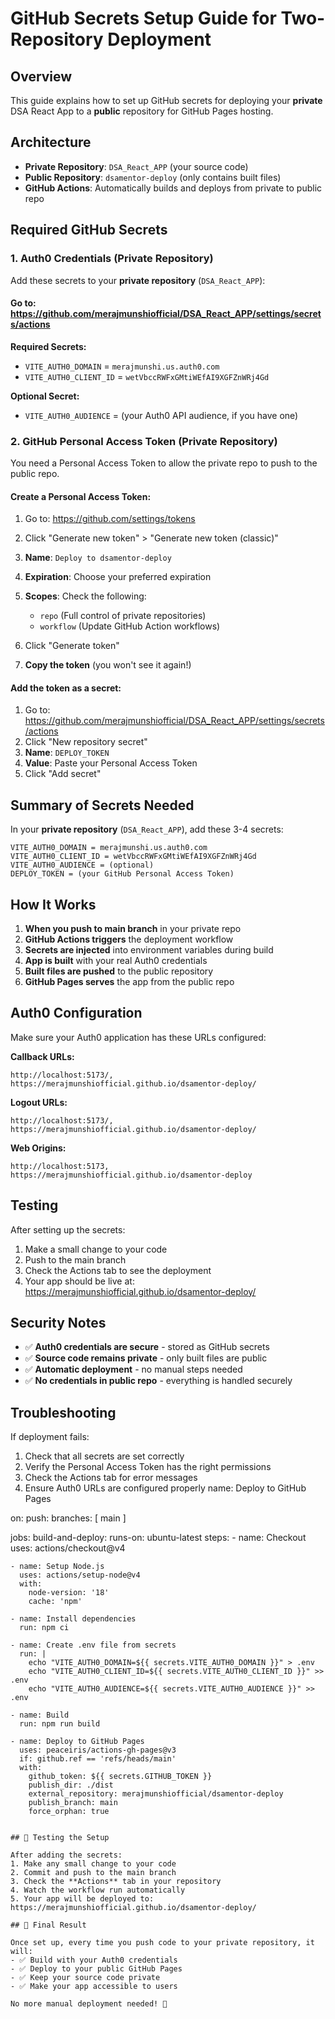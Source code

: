 # GitHub Secrets Setup Guide for Two-Repository Deployment

## Overview
This guide explains how to set up GitHub secrets for deploying your **private** DSA React App to a **public** repository for GitHub Pages hosting.

## Architecture
- **Private Repository**: `DSA_React_APP` (your source code)
- **Public Repository**: `dsamentor-deploy` (only contains built files)
- **GitHub Actions**: Automatically builds and deploys from private to public repo

## Required GitHub Secrets

### 1. Auth0 Credentials (Private Repository)
Add these secrets to your **private repository** (`DSA_React_APP`):

#### Go to: https://github.com/merajmunshiofficial/DSA_React_APP/settings/secrets/actions

**Required Secrets:**
- `VITE_AUTH0_DOMAIN` = `merajmunshi.us.auth0.com`
- `VITE_AUTH0_CLIENT_ID` = `wetVbccRWFxGMtiWEfAI9XGFZnWRj4Gd`

**Optional Secret:**
- `VITE_AUTH0_AUDIENCE` = (your Auth0 API audience, if you have one)

### 2. GitHub Personal Access Token (Private Repository)
You need a Personal Access Token to allow the private repo to push to the public repo.

#### Create a Personal Access Token:
1. Go to: https://github.com/settings/tokens
2. Click "Generate new token" > "Generate new token (classic)"
3. **Name**: `Deploy to dsamentor-deploy`
4. **Expiration**: Choose your preferred expiration
5. **Scopes**: Check the following:
   - `repo` (Full control of private repositories)
   - `workflow` (Update GitHub Action workflows)

6. Click "Generate token"
7. **Copy the token** (you won't see it again!)

#### Add the token as a secret:
1. Go to: https://github.com/merajmunshiofficial/DSA_React_APP/settings/secrets/actions
2. Click "New repository secret"
3. **Name**: `DEPLOY_TOKEN`
4. **Value**: Paste your Personal Access Token
5. Click "Add secret"

## Summary of Secrets Needed

In your **private repository** (`DSA_React_APP`), add these 3-4 secrets:

```
VITE_AUTH0_DOMAIN = merajmunshi.us.auth0.com
VITE_AUTH0_CLIENT_ID = wetVbccRWFxGMtiWEfAI9XGFZnWRj4Gd
VITE_AUTH0_AUDIENCE = (optional)
DEPLOY_TOKEN = (your GitHub Personal Access Token)
```

## How It Works

1. **When you push to main branch** in your private repo
2. **GitHub Actions triggers** the deployment workflow
3. **Secrets are injected** into environment variables during build
4. **App is built** with your real Auth0 credentials
5. **Built files are pushed** to the public repository
6. **GitHub Pages serves** the app from the public repo

## Auth0 Configuration

Make sure your Auth0 application has these URLs configured:

**Callback URLs:**
```
http://localhost:5173/, https://merajmunshiofficial.github.io/dsamentor-deploy/
```

**Logout URLs:**
```
http://localhost:5173/, https://merajmunshiofficial.github.io/dsamentor-deploy/
```

**Web Origins:**
```
http://localhost:5173, https://merajmunshiofficial.github.io/dsamentor-deploy
```

## Testing

After setting up the secrets:
1. Make a small change to your code
2. Push to the main branch
3. Check the Actions tab to see the deployment
4. Your app should be live at: https://merajmunshiofficial.github.io/dsamentor-deploy/

## Security Notes

- ✅ **Auth0 credentials are secure** - stored as GitHub secrets
- ✅ **Source code remains private** - only built files are public
- ✅ **Automatic deployment** - no manual steps needed
- ✅ **No credentials in public repo** - everything is handled securely

## Troubleshooting

If deployment fails:
1. Check that all secrets are set correctly
2. Verify the Personal Access Token has the right permissions
3. Check the Actions tab for error messages
4. Ensure Auth0 URLs are configured properly
name: Deploy to GitHub Pages

on:
  push:
    branches: [ main ]

jobs:
  build-and-deploy:
    runs-on: ubuntu-latest
    steps:
    - name: Checkout
      uses: actions/checkout@v4
      
    - name: Setup Node.js
      uses: actions/setup-node@v4
      with:
        node-version: '18'
        cache: 'npm'
        
    - name: Install dependencies
      run: npm ci

    - name: Create .env file from secrets
      run: |
        echo "VITE_AUTH0_DOMAIN=${{ secrets.VITE_AUTH0_DOMAIN }}" > .env
        echo "VITE_AUTH0_CLIENT_ID=${{ secrets.VITE_AUTH0_CLIENT_ID }}" >> .env
        echo "VITE_AUTH0_AUDIENCE=${{ secrets.VITE_AUTH0_AUDIENCE }}" >> .env
      
    - name: Build
      run: npm run build
      
    - name: Deploy to GitHub Pages
      uses: peaceiris/actions-gh-pages@v3
      if: github.ref == 'refs/heads/main'
      with:
        github_token: ${{ secrets.GITHUB_TOKEN }}
        publish_dir: ./dist
        external_repository: merajmunshiofficial/dsamentor-deploy
        publish_branch: main
        force_orphan: true
```

## 🔧 Testing the Setup

After adding the secrets:
1. Make any small change to your code
2. Commit and push to the main branch
3. Check the **Actions** tab in your repository
4. Watch the workflow run automatically
5. Your app will be deployed to: https://merajmunshiofficial.github.io/dsamentor-deploy/

## 🎉 Final Result

Once set up, every time you push code to your private repository, it will:
- ✅ Build with your Auth0 credentials
- ✅ Deploy to your public GitHub Pages
- ✅ Keep your source code private
- ✅ Make your app accessible to users

No more manual deployment needed! 🚀

